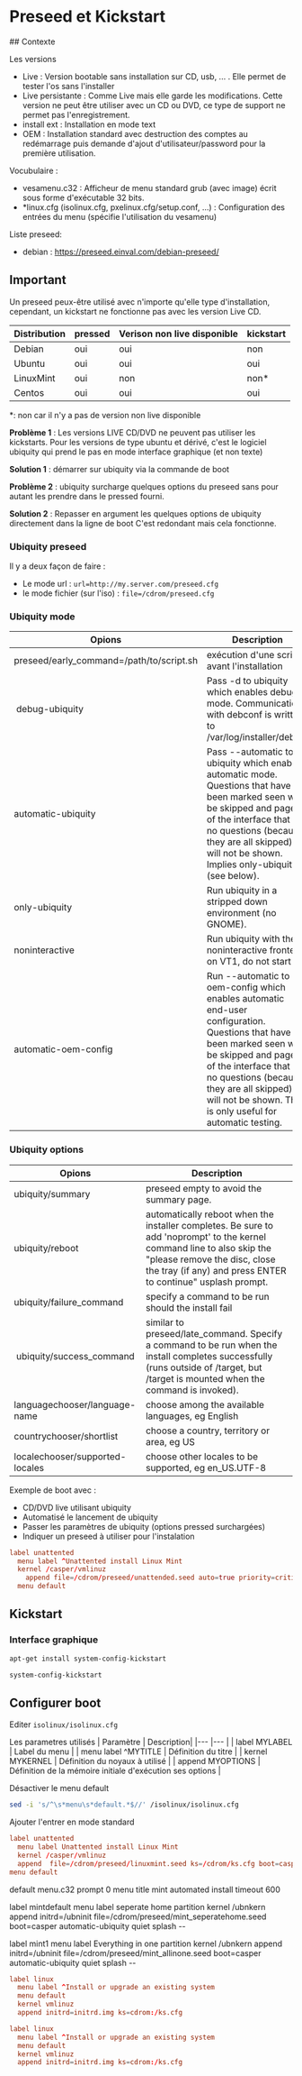 # Preseed et Kickstart


## Contexte

Les versions
- Live : Version bootable sans installation sur CD, usb, ... . Elle permet de tester l'os sans l'installer
- Live persistante : Comme Live mais elle garde les modifications. Cette version ne peut être utiliser avec un CD ou DVD, ce type de support ne permet pas l'enregistrement.
- install ext : Installation en mode text
- OEM : Installation standard avec destruction des comptes au redémarrage puis demande d'ajout d'utilisateur/password pour la première utilisation.


Vocubulaire :
- vesamenu.c32 : Afficheur de menu standard grub (avec image) écrit sous forme d'exécutable 32 bits.
- *linux.cfg (isolinux.cfg, pxelinux.cfg/setup.conf, ...) : Configuration des entrées du menu (spécifie l'utilisation du vesamenu)

Liste preseed:
- debian : https://preseed.einval.com/debian-preseed/

## Important
Un preseed peux-être utilisé avec n'importe qu'elle type d'installation, cependant, un kickstart ne fonctionne pas avec les version Live CD.


| Distribution | pressed | Verison non live disponible | kickstart |
|------------- |-------- |---------------------------- |---------- |
| Debian       | oui | oui        | non  |
| Ubuntu       | oui | oui        | oui  |
| LinuxMint    | oui | non        | non* |
| Centos       | oui | oui        |  oui |

*: non car il n'y a pas de version non live disponible

**Problème 1** :
Les versions LIVE CD/DVD ne peuvent pas utiliser les kickstarts.
Pour les versions de type ubuntu et dérivé, c'est le logiciel ubiquity qui prend le pas en mode interface graphique (et non texte)

**Solution 1** :
démarrer sur ubiquity via la commande de boot

**Problème 2** :
ubiquity surcharge quelques options du preseed sans pour autant les prendre dans le pressed fourni.

**Solution 2** :
Repasser en argument les quelques options de ubiquity directement dans la ligne de boot
C'est redondant mais cela fonctionne.


### Ubiquity preseed
Il y a deux façon de faire :
- Le mode url : ```url=http://my.server.com/preseed.cfg```
- le mode fichier (sur l'iso) : ```file=/cdrom/preseed.cfg```


### Ubiquity mode

| Opions | Description |
|------- |------------ |
| preseed/early_command=/path/to/script.sh | exécution d'une script avant l'installation |
| debug-ubiquity | Pass -d to ubiquity which enables debug mode. Communication with debconf is written to /var/log/installer/debug. |
| automatic-ubiquity | Pass --automatic to ubiquity which enables automatic mode. Questions that have been marked seen will be skipped and pages of the interface that ask no questions (because they are all skipped) will not be shown. Implies only-ubiquity (see below). |
| only-ubiquity | Run ubiquity in a stripped down environment (no GNOME). |
| noninteractive | Run ubiquity with the noninteractive frontend on VT1, do not start X. |
| automatic-oem-config | Run --automatic to oem-config which enables automatic end-user configuration. Questions that have been marked seen will be skipped and pages of the interface that ask no questions (because they are all skipped) will not be shown. This is only useful for automatic testing. |



### Ubiquity options

| Opions | Description |
|------- |------------ |
| ubiquity/summary | preseed empty to avoid the summary page.
| ubiquity/reboot  | automatically reboot when the installer completes. Be sure to add 'noprompt' to the kernel command line to also skip the "please remove the disc, close the tray (if any) and press ENTER to continue" usplash prompt. |
| ubiquity/failure_command |specify a command to be run should the install fail |
| ubiquity/success_command | similar to preseed/late_command. Specify a command to be run when the install completes successfully (runs outside of /target, but /target is mounted when the command is invoked).|
| languagechooser/language-name | choose among the available languages, eg English |
| countrychooser/shortlist | choose a country, territory or area, eg US |
| localechooser/supported-locales | choose other locales to be supported, eg en_US.UTF-8 |

Exemple de boot avec :
- CD/DVD live utilisant ubiquity
- Automatisé le lancement de ubiquity
- Passer les paramètres de ubiquity (options pressed surchargées)
- Indiquer un preseed à utiliser pour l'instalation

```conf
label unattented
  menu label ^Unattented install Linux Mint
  kernel /casper/vmlinuz
	append file=/cdrom/preseed/unattended.seed auto=true priority=critical ubiquity/reboot=true languagechooser/language-name=French countrychooser/shortlist=FR localechooser/supported-locales=fr_FR.UTF-8 boot=casper automatic-ubiquity initrd=/casper/initrd.lz quiet splash noprompt noshell --
  menu default
```


## Kickstart

### Interface graphique

```bash
apt-get install system-config-kickstart
```

```bash
system-config-kickstart
```


## Configurer boot

Editer ```isolinux/isolinux.cfg```

Les parametres utilisés
| Paramètre | Description|
|--- |--- |
| label MYLABEL | Label du menu |
| menu label ^MYTITLE | Définition du titre |
| kernel MYKERNEL | Définition du noyaux à utilisé |
| append MYOPTIONS | Définition de la mémoire initiale d'exécution ses options |





Désactiver le menu default
```bash
sed -i 's/^\s*menu\s*default.*$//' /isolinux/isolinux.cfg
```

Ajouter l'entrer en mode standard

```conf
label unattented
  menu label Unattented install Linux Mint
  kernel /casper/vmlinuz
  append  file=/cdrom/preseed/linuxmint.seed ks=/cdrom/ks.cfg boot=casper initrd=/casper/initrd.lz quiet splash --
menu default
```


default menu.c32
prompt 0
menu title mint automated install
timeout 600

label mintdefault
menu label seperate home partition
kernel /ubnkern
append initrd=/ubninit file=/cdrom/preseed/mint_seperatehome.seed boot=casper automatic-ubiquity quiet splash --

label mint1
menu label Everything in one partition
kernel /ubnkern
append initrd=/ubninit file=/cdrom/preseed/mint_allinone.seed boot=casper automatic-ubiquity quiet splash --



```conf
label linux
  menu label ^Install or upgrade an existing system
  menu default
  kernel vmlinuz
  append initrd=initrd.img ks=cdrom:/ks.cfg
```



```conf
label linux
  menu label ^Install or upgrade an existing system
  menu default
  kernel vmlinuz
  append initrd=initrd.img ks=cdrom:/ks.cfg
```
